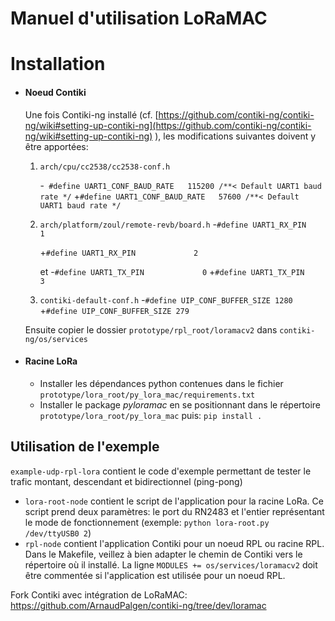# Manuel d'utilisation LoRaMAC

# Installation

-   #### Noeud Contiki

    Une fois Contiki-ng installé (cf. [https://github.com/contiki-ng/contiki-ng/wiki#setting-up-contiki-ng](https://github.com/contiki-ng/contiki-ng/wiki#setting-up-contiki-ng) ), les modifications suivantes doivent y être apportées:

    1.   `arch/cpu/cc2538/cc2538-conf.h`

         -` #define UART1_CONF_BAUD_RATE   115200 /**< Default UART1 baud rate */`
         +`#define UART1_CONF_BAUD_RATE   57600 /**< Default UART1 baud rate */`

    2.   `arch/platform/zoul/remote-revb/board.h`
         -`#define UART1_RX_PIN             1`

         +`#define UART1_RX_PIN             2` 

         et 
         -`#define UART1_TX_PIN             0`
         +`#define UART1_TX_PIN             3`

    3.   `contiki-default-conf.h`
         -`#define UIP_CONF_BUFFER_SIZE 1280`
         +`#define UIP_CONF_BUFFER_SIZE 279`

    Ensuite copier le dossier `prototype/rpl_root/loramacv2` dans `contiki-ng/os/services`

-   #### Racine LoRa

    -   Installer les dépendances python contenues dans le fichier `prototype/lora_root/py_lora_mac/requirements.txt`
    -   Installer le package *pyloramac* en se positionnant dans le répertoire `prototype/lora_root/py_lora_mac` puis: `pip install .`

## Utilisation de l'exemple

`example-udp-rpl-lora` contient le code d'exemple permettant de tester le trafic montant, descendant et bidirectionnel (ping-pong)

-   `lora-root-node` contient le script de l'application pour la racine LoRa. Ce script prend deux paramètres: le port du RN2483 et l'entier représentant le mode de fonctionnement (exemple: `python lora-root.py /dev/ttyUSB0 2`)
-   `rpl-node` contient l'application Contiki pour un noeud RPL ou racine RPL. Dans le Makefile, veillez à bien adapter le chemin de Contiki vers le répertoire où il installé.  La ligne `MODULES += os/services/loramacv2` doit être commentée si l'application est utilisée pour un noeud RPL.

Fork Contiki avec intégration de LoRaMAC: https://github.com/ArnaudPalgen/contiki-ng/tree/dev/loramac
